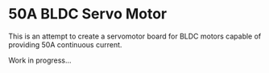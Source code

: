 # 50A BLDC Servo Motor
This is an attempt to create a servomotor board for BLDC motors capable of providing 50A continuous current. 

Work in progress...